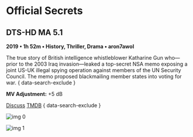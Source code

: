 # Official Secrets

## DTS-HD MA 5.1

**2019 • 1h 52m • History, Thriller, Drama • aron7awol**

The true story of British intelligence whistleblower Katharine Gun who—prior to the 2003 Iraq invasion—leaked a top-secret NSA memo exposing a joint US-UK illegal spying operation against members of the UN Security Council. The memo proposed blackmailing member states into voting for war.
{ data-search-exclude }

**MV Adjustment:** +5 dB

[Discuss](https://www.avsforum.com/threads/bass-eq-for-filtered-movies.2995212/post-59360646)  [TMDB](393624)
{ data-search-exclude }

![img 0](https://i.imgur.com/BJn5jMF.jpg)

![img 1](https://i.imgur.com/Kmtpjrg.png)

